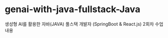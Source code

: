 # genai-with-java-fullstack-Java
생성형 AI를 활용한 자바(JAVA) 풀스택 개발자 (SpringBoot &amp; React.js) 2회차 수업 내용
